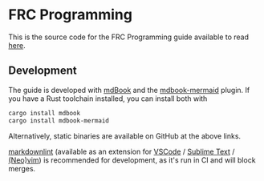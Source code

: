 FRC Programming
===============

This is the source code for the FRC Programming guide available to read [here].

[here]: https://joewildfong.github.io/frc-programming

Development
-----------

The guide is developed with [mdBook] and the [mdbook-mermaid] plugin.
If you have a Rust toolchain installed, you can install both with

```sh
cargo install mdbook
cargo install mdbook-mermaid
```

Alternatively, static binaries are available on GitHub at the above links.

[markdownlint] (available as an extension for [VSCode] / [Sublime Text] / [(Neo)vim]) is recommended for development,
as it's run in CI and will block merges.

[mdBook]: https://github.com/rust-lang/mdBook
[mdbook-mermaid]: https://github.com/badboy/mdbook-mermaid
[markdownlint]: https://github.com/DavidAnson/markdownlint
[VSCode]: https://marketplace.visualstudio.com/items?itemName=DavidAnson.vscode-markdownlint
[Sublime Text]: https://packagecontrol.io/packages/SublimeLinter-contrib-markdownlint
[(Neo)vim]: https://github.com/fannheyward/coc-markdownlint
